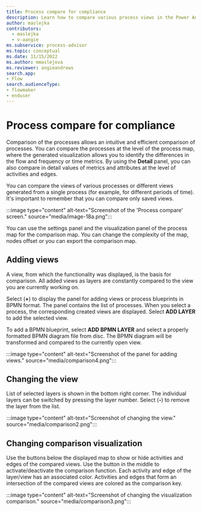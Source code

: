 ```yaml
---
title: Process compare for compliance
description: Learn how to compare various process views in the Power Automate Process Mining desktop app.
author: maslejka
contributors:
  - maslejka
  - v-aangie
ms.subservice: process-advisor
ms.topic: conceptual
ms.date: 11/15/2022
ms.author: mmaslejova
ms.reviewer: angieandrews
search.app:
- Flow
search.audienceType:
- flowmaker
- enduser
---
```


# Process compare for compliance

Comparison of the processes allows an intuitive and efficient comparison of processes. You can compare the processes at the level of the process map, where the generated visualization allows you to identify the differences in the flow and frequency or time metrics. By using the **Detail** panel, you can also compare in detail values of metrics and attributes at the level of activities and edges.

You can compare the views of various processes or different views generated from a single process (for example, for different periods of time). It's important to remember that you can compare only saved views.

:::image type="content" alt-text="Screenshot of the 'Process compare' screen." source="media/image-18a.png":::

You can use the settings panel and the visualization panel of the process map for the comparison map. You can change the complexity of the map, nodes offset or you can export the comparison map.

## Adding views

A view, from which the functionality was displayed, is the basis for comparison. All added views as layers are constantly compared to the view you are currently working on.

Select (**+**) to display the panel for adding views or process blueprints in BPMN format. The panel contains the list of processes. When you select a process, the corresponding created views are displayed. Select **ADD LAYER** to add the selected view.

To add a BPMN blueprint, select **ADD BPMN LAYER** and select a properly formatted BPMN diagram file from disc. The BPMN diagram will be transformed and compared to the currently open view.

:::image type="content" alt-text="Screenshot of the panel for adding views." source="media/comparison4.png":::

## Changing the view

List of selected layers is shown in the bottom right corner. The individual layers can be switched by pressing the layer number. Select (**-**) to remove the layer from the list.

:::image type="content" alt-text="Screenshot of changing the view." source="media/comparison2.png":::

## Changing comparison visualization

Use the buttons below the displayed map to show or hide activities and edges of the compared views. Use the button in the middle to activate/deactivate the comparison function. Each activity and edge of the layer/view has an associated color. Activities and edges that form an intersection of the compared views are colored as the comparison key.

:::image type="content" alt-text="Screenshot of changing the visualization comparison." source="media/comparison3.png":::


